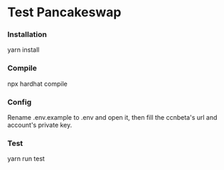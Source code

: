 # Test Pancakeswap
### Installation
yarn install
### Compile
npx hardhat compile
### Config
Rename .env.example to .env and open it, then fill the ccnbeta's url and account's private key.<br>
### Test
yarn run test
